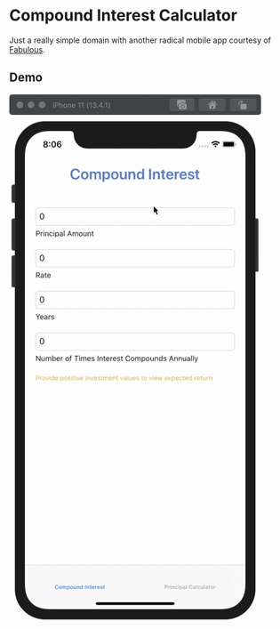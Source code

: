 # Compound Interest Calculator

Just a really simple domain with another radical mobile app courtesy of [Fabulous](https://fsprojects.github.io/Fabulous/Fabulous.XamarinForms/).

## Demo

![Demo](/fsharp/ch3/CompoundInterest/demo.gif)
